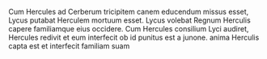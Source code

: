 

Cum Hercules ad Cerberum tricipitem canem educendum missus esset, Lycus putabat Herculem mortuum esset.
Lycus volebat Regnum Herculis capere familiamque eius occidere.
Cum Hercules consilium Lyci audiret, Hercules redivit et eum interfecit 
ob id punitus est a junone. 
anima Herculis capta est et interfecit familiam suam


